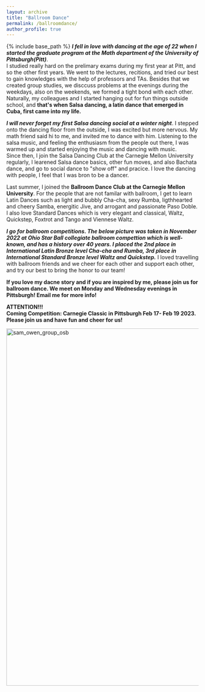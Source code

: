 ```yaml
---
layout: archive
title: "Ballroom Dance"
permalink: /ballroomdance/
author_profile: true
---
```


{% include base_path %}
***I fell in love with dancing at the age of 22 when I started the graduate program at the Math department of the University of Pittsburgh(Pitt)***.    <br />
I studied really hard on the prelimary exams during my first year at Pitt, and so the other first years. We went to the lectures, recitions, and tried our best to gain knowledges with the help of professors and TAs. Besides that we created group studies, we disccuss problems at the evenings during the weekdays, also on the weekends, we formed a tight bond with each other.    <br />
Naturally, my colleagues and I started hanging out for fun things outside school, and **that's when Salsa dancing, a latin dance that emerged in Cuba, first came into my life.**
<br />

***I will never forget my first Salsa dancing social at a winter night***. I stepped onto the dancing floor from the outside, I was excited but more nervous. My math friend said hi to me, and invited me to dance with him. Listening to the salsa music, and feeling the enthusiasm from the people out there, I was warmed up and started enjoying the music and dancing with music. <br />
Since then, I join the Salsa Dancing Club at the Carnegie Mellon University regularly, I learened Salsa dance basics, other fun moves, and also Bachata dance, and go to social dance to "show off" and pracice. I love the dancing with people, I feel that I was bron to be a dancer.
<br />

Last summer, I joined the **Ballroom Dance Club at the Carnegie Mellon University**. For the people that are not familar with ballroom, I get to learn Latin Dances such as light and bubbly Cha-cha, sexy Rumba, ligthhearted and cheery Samba, energitic Jive, and arrogant and passionate Paso Doble. I also love Standard Dances which is very elegant and classical, Waltz, Quickstep, Foxtrot and Tango and Viennese Waltz. 

***I go for ballroom competitions. The below picture was taken in November 2022 at Ohio Star Ball collegiate ballroom compettion which is well-known, and has a history over 40 years. I placed the 2nd place in International Latin Bronze level Cha-cha and Rumba, 3rd place in International Standard Bronze level Waltz and Quickstep.*** I loved travelling with ballroom friends and we cheer for each other and support each other, and try our best to bring the honor to our team!

**If you love my dacne story and if you are inspired by me, please join us for ballroom dance. We meet on Monday and Wednesday evenings in Pittsburgh! Email me for more info!**
<br />

**ATTENTION!!!**<br />
**Coming Competition: Carnegie Classic in Pittsburgh Feb 17- Feb 19 2023. Please join us and have fun and cheer for us!**

<img width="935" alt="sam_owen_group_osb" src="https://user-images.githubusercontent.com/66021647/213876262-f6f6a912-2599-4051-9569-02bcf7891fc8.png">
